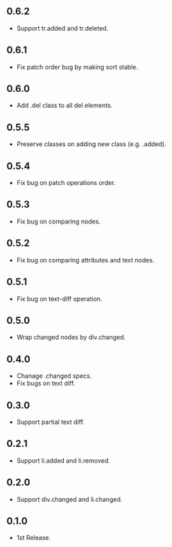 ## 0.6.2

- Support tr.added and tr.deleted.

## 0.6.1

- Fix patch order bug by making sort stable.

## 0.6.0

- Add .del class to all del elements.

## 0.5.5

- Preserve classes on adding new class (e.g. .added).

## 0.5.4

- Fix bug on patch operations order.

## 0.5.3

- Fix bug on comparing nodes.

## 0.5.2

- Fix bug on comparing attributes and text nodes.

## 0.5.1

- Fix bug on text-diff operation.

## 0.5.0

- Wrap changed nodes by div.changed.

## 0.4.0

- Chanage .changed specs.
- Fix bugs on text diff.

## 0.3.0

- Support partial text diff.

## 0.2.1

- Support li.added and li.removed.

## 0.2.0

- Support div.changed and li.changed.

## 0.1.0

- 1st Release.
